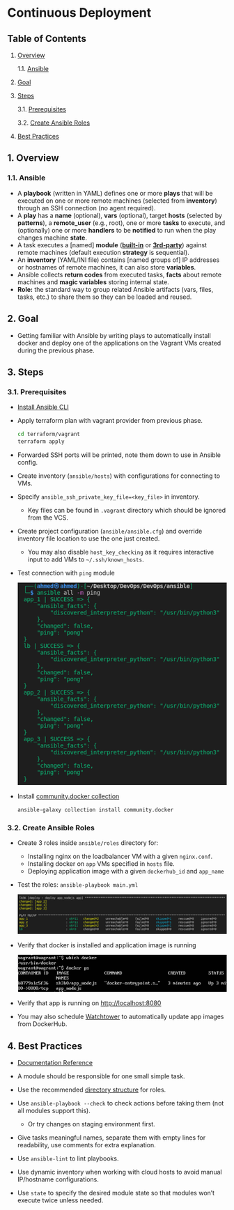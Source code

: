 # Continuous Deployment

## Table of Contents

1. [Overview](#1-Overview)

   1.1. [Ansible](#11-Ansible)

2. [Goal](#2-Goal)

3. [Steps](#3-Steps)

   3.1. [Prerequisites](#31-Prerequisites)

   3.2. [Create Ansible Roles](#32-Create-Ansible-Roles)

4. [Best Practices](#4-Best-Practices)

## 1. Overview

### 1.1. Ansible

- A **playbook** (written in YAML) defines one or more **plays** that will be executed on one or more remote machines (selected from **inventory**) through an SSH connection (no agent required).
- A **play** has a **name** (optional), **vars** (optional), target **hosts** (selected by **patterns**), a **remote_user** (e.g., root), one or more **tasks** to execute, and (optionally) one or more **handlers** to be **notified** to run when the play changes machine **state**.
- A task executes a [named] **module** (**[built-in](https://docs.ansible.com/ansible/2.9/modules/modules_by_category.html)** or [**3rd-party**](https://galaxy.ansible.com/)) against remote machines (default execution **strategy** is sequential).
- An **inventory** (YAML/INI file) contains [named groups of] IP addresses or hostnames of remote machines, it can also store **variables**.
- Ansible collects **return codes** from executed tasks, **facts** about remote machines and **magic variables** storing internal state.
- **Role:** the standard way to group related Ansible artifacts (vars, files, tasks, etc.) to share them so they can be loaded and reused.

## 2. Goal

- Getting familiar with Ansible by writing plays to automatically install docker and deploy one of the applications on the Vagrant VMs created during the previous phase.  

## 3. Steps

### 3.1. Prerequisites

- [Install Ansible CLI](https://docs.ansible.com/ansible/latest/installation_guide/intro_installation.html)

- Apply terraform plan with vagrant provider from previous phase.

  ```bash
  cd terraform/vagrant
  terraform apply
  ```

- Forwarded SSH ports will be printed, note them down to use in Ansible config.

- Create inventory (`ansible/hosts`) with configurations for connecting to VMs.

- Specify `ansible_ssh_private_key_file=<key_file>` in inventory.

  - Key files can be found in `.vagrant` directory which should be ignored from the VCS.

- Create project configuration (`ansible/ansible.cfg`) and override inventory file location to use the one just created.

  - You may also disable `host_key_checking` as it requires interactive input to add VMs to `~/.ssh/known_hosts`.

- Test connection with `ping` module

  ![ansible-1](images/ansible-1.png)

- Install [community.docker collection](https://galaxy.ansible.com/community/docker)

  ```bash
  ansible-galaxy collection install community.docker
  ```

### 3.2. Create Ansible Roles

- Create 3 roles inside `ansible/roles` directory for:

  - Installing nginx on the loadbalancer VM with a given `nginx.conf`.
  - Installing docker on `app` VMs specified in `hosts` file.
  - Deploying application image with a given `dockerhub_id` and `app_name`

- Test the roles: `ansible-playbook main.yml`

  ![ansible-2](images/ansible-2.png)

- Verify that docker is installed and application image is running

  ![ansible-3](images/ansible-3.png)

- Verify that app is running on <http://localhost:8080>

- You may also schedule [Watchtower](https://github.com/containrrr/watchtower) to automatically update app images from DockerHub.

## 4. Best Practices

- [Documentation Reference](https://docs.ansible.com/ansible/latest/user_guide/playbooks_best_practices.html)

- A module should be responsible for one small simple task.

- Use the recommended [directory structure](https://docs.ansible.com/ansible/latest/user_guide/playbooks_reuse_roles.html#role-directory-structure) for roles.

- Use `ansible-playbook --check` to check actions before taking them (not all modules support this).

  - Or try changes on staging environment first.

- Give tasks meaningful names, separate them with empty lines for readability, use comments for extra explanation.

- Use `ansible-lint` to lint playbooks.

- Use dynamic inventory when working with cloud hosts to avoid manual IP/hostname configurations.

- Use `state` to specify the desired module state so that modules won’t execute twice unless needed.
